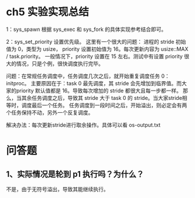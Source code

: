 # ch5 实验实现总结
1：sys_spawn 根据 sys_exec 和 sys_fork 的具体实现参考结合即可。

2：sys_set_priority 设置优先级。
这里有一个很大的问题：
进程的 stride 初始值为 0，类型为 usize， priority 设置初始值为 16。每次更新内容为 usize::MAX / task.priority。
一般情况下，priority 设置在 15 左右。测试中有设置 priority 很大的情况，只是个例，很快调度执行完毕。

问题：在常规任务调度中，任务调度几次之后，就开始重复调度任务 0：initproc。
主要原因在于：task 0 最先调度，其 stride 会先增加到临界值。而大家的priority 默认值都是 16。导致每次增加的 stride 都很大且每一步都一样。
    那么，当其余任务调度之后，导致其 stride 大于 task 0 的 stride。当大家stride相等时，调度最后一个任务。
    任务调度到一段时间之后，开始溢出，则必定会有两个任务保持不动，另外一个反复调度。

解决办法：每次更新stride进行取余操作。具体可以看 os-output.txt

# 问答题

## 1、实际情况是轮到 p1 执行吗？为什么？

不是，由于无符号溢出，导致其能继续执行。

